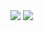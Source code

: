 <img src="https://user-images.githubusercontent.com/80210946/208107442-f8fba30b-fde0-48e3-86c1-1cae731523d2.png" />
<img src="https://user-images.githubusercontent.com/80210946/208107447-918da9e3-2451-4533-8877-cb2564b29c83.png" />
